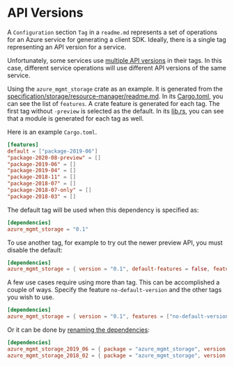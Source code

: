 # API Versions

A `Configuration` section `Tag` in a `readme.md` represents a set of operations for an Azure service for generating a client SDK. Ideally, there is a single tag representing an API version for a service.

Unfortunately, some services use [multiple API versions](https://github.com/Azure/azure-sdk-for-rust/issues/563) in their tags. In this case, different service operations will use different API versions of the same service.

Using the `azure_mgmt_storage` crate as an example. It is generated from the [specification/storage/resource-manager/readme.md](https://github.com/Azure/azure-rest-api-specs/blob/master/specification/storage/resource-manager/readme.md). In its [Cargo.toml](https://github.com/Azure/azure-sdk-for-rust/blob/main/services/mgmt/storage/Cargo.toml), you can see the list of `features`. A crate feature is generated for each tag. The first tag without `-preview` is selected as the default. In its [lib.rs](https://github.com/Azure/azure-sdk-for-rust/blob/main/services/mgmt/storage/src/lib.rs), you can see that a module is generated for each tag as well.

Here is an example `Cargo.toml`.
``` toml
[features]
default = ["package-2019-06"]
"package-2020-08-preview" = []
"package-2019-06" = []
"package-2019-04" = []
"package-2018-11" = []
"package-2018-07" = []
"package-2018-07-only" = []
"package-2018-03" = []
```

The default tag will be used when this dependency is specified as:
``` toml
[dependencies]
azure_mgmt_storage = "0.1"
```

To use another tag, for example to try out the newer preview API, you must disable the default:
``` toml
[dependencies]
azure_mgmt_storage = { version = "0.1", default-features = false, features = ["package-2020-08-preview"] }
```

A few use cases require using more than tag. This can be accomplished a couple of ways. Specify the feature `no-default-version` and the other tags you wish to use.

``` toml
[dependencies]
azure_mgmt_storage = { version = "0.1", features = ["no-default-version", "package-2019-06", "package-2018-02"] }
```

Or it can be done by [renaming the dependencies](https://doc.rust-lang.org/cargo/reference/specifying-dependencies.html#renaming-dependencies-in-cargotoml):
``` toml
[dependencies]
azure_mgmt_storage_2019_06 = { package = "azure_mgmt_storage", version = "0.1", default-features = false, features = ["package-2019-06"] }
azure_mgmt_storage_2018_02 = { package = "azure_mgmt_storage", version = "0.1", default-features = false, features = ["package-2018-02"] }
```
